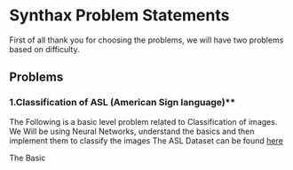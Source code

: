 # Synthax Problem Statements

First of all thank you for choosing the problems, we will have two problems based on difficulty.

## Problems

### 1.Classification of ASL (American Sign language)**
The Following is a basic level problem related to Classification of images.
We Will be using Neural Networks, understand the basics and then implement them to classify the images
The ASL Dataset can be found [here](https://www.kaggle.com/grassknoted/asl-alphabet)

The Basic 
